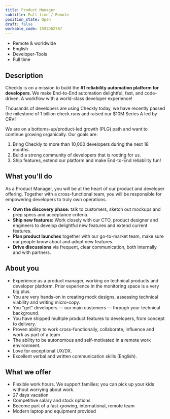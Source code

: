 ```yaml
---
title: Product Manager
subtitle: Full time / Remote
position_state: Open
draft: false
workable_code: 1592D82787
---
```


- Remote & worldwide
- English
- Developer-Tools
- Full time

## Description

Checkly is on a mission to build the **#1 reliability automation platform for developers.** We make End-to-End automation 
delightful, fast, and code-driven. A workflow with a world-class developer experience!

Thousands of developers are using Checkly today, we have recently passed the milestone of 1 billion check runs and raised 
our $10M Series A led by CRV!

We are on a bottoms-up/product-led growth (PLG) path and want to continue growing organically. Our goals are:

1. Bring Checkly to more than 10,000 developers during the next 18 months.
2. Build a strong community of developers that is rooting for us.
3. Ship features, extend our platform and make End-to-End reliability fun!

## What you'll do

As a Product Manager, you will be at the heart of our product and developer offering. Together with a cross-functional team,
you will be responsible for empowering developers to truly own operations.

- **Own the discovery phase:** talk to customers, sketch out mockups and prep specs and acceptance criteria.
- **Ship new features:** Work closely with our CTO, product designer and engineers to develop delightful new features and extend current features.
- **Plan product launches** together with our go-to-market team, make sure our people know about and adopt new features.
- **Drive discussions** via frequent, clear communication, both internally and with partners.

## About you

- Experience as a product manager, working on technical products and developer platform. Prior experience in the monitoring space is a very big plus.
- You are very hands-on in creating mock designs, assessing technical viability and writing micro-copy.
- You "get" developers — our main customers — through your technical background.
- You have shipped multiple product features to developers, from concept to delivery.
- Proven ability to work cross-functionally, collaborate, influence and work as part of a team
- The ability to be autonomous and self-motivated in a remote work environment.
- Love for exceptional UX/DX.
- Excellent verbal and written communication skills (English).

## What we offer
- Flexible work hours. We support families: you can pick up your kids without worrying about work.
- 27 days vacation
- Competitive salary and stock options
- Become part of a fast-growing, international, remote team
- Modern laptop and equipment provided

